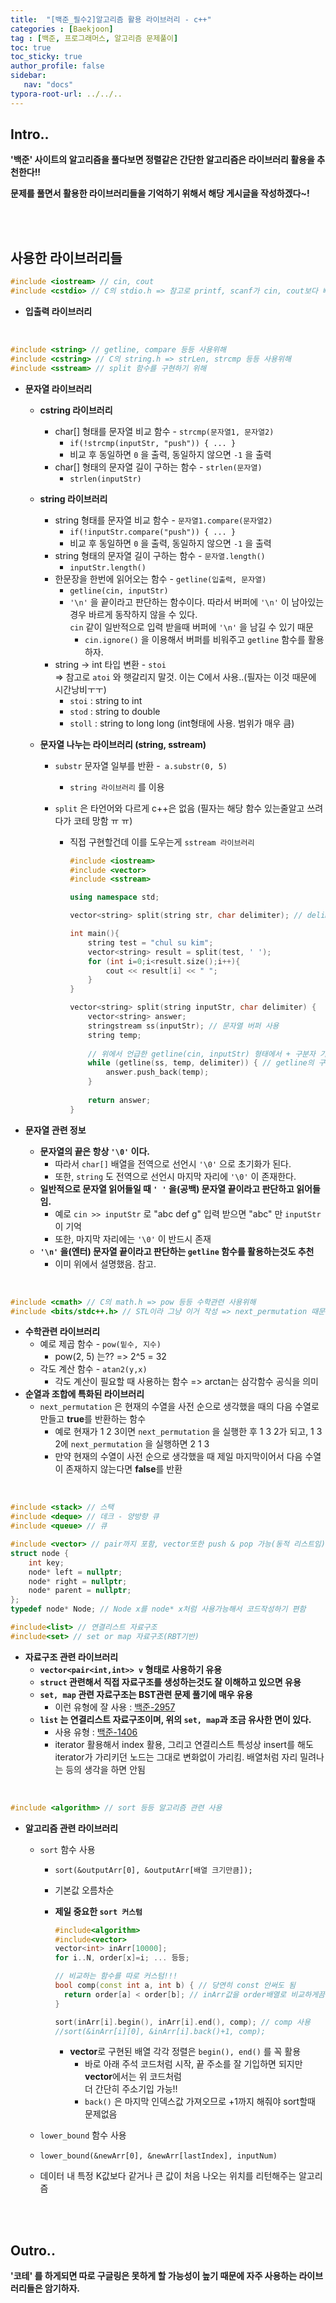 ```yaml
---
title:  "[백준_필수2]알고리즘 활용 라이브러리 - c++"
categories : [Baekjoon]
tag : [백준, 프로그래머스, 알고리즘 문제풀이]
toc: true
toc_sticky: true
author_profile: false
sidebar:
   nav: "docs"
typora-root-url: ../../..
---
```




## Intro..

**'백준' 사이트의 알고리즘을 풀다보면 정렬같은 간단한 알고리즘은 라이브러리 활용을 추천한다!!**

**문제를 풀면서 활용한 라이브러리들을 기억하기 위해서 해당 게시글을 작성하겠다~!**

<br><br>

## 사용한 라이브러리들

```c++
#include <iostream> // cin, cout
#include <cstdio> // C의 stdio.h => 참고로 printf, scanf가 cin, cout보다 빠르다.
```

* **입출력 라이브러리**

<br>

```c++
#include <string> // getline, compare 등등 사용위해
#include <cstring> // C의 string.h => strLen, strcmp 등등 사용위해
#include <sstream> // split 함수를 구현하기 위해
```

* **문자열 라이브러리**
  * **cstring 라이브러리**
    * char[] 형태를 문자열 비교 함수 - `strcmp(문자열1, 문자열2)`
      * `if(!strcmp(inputStr, "push")) { ... }`
      * 비교 후 동일하면 `0` 을 출력, 동일하지 않으면 `-1` 을 출력
    * char[] 형태의 문자열 길이 구하는 함수 - `strlen(문자열)`
      * `strlen(inputStr)`

  * **string 라이브러리**
    * string 형태를 문자열 비교 함수 - `문자열1.compare(문자열2)`
      * `if(!inputStr.compare("push")) { ... }`
      * 비교 후 동일하면 `0` 을 출력, 동일하지 않으면 `-1` 을 출력
    * string 형태의 문자열 길이 구하는 함수 - `문자열.length()`
      * `inputStr.length()`
    * 한문장을 한번에 읽어오는 함수 - `getline(입출력, 문자열)`
      * `getline(cin, inputStr)`
      * `'\n'` 을 끝이라고 판단하는 함수이다. 따라서 버퍼에 `'\n'` 이 남아있는경우 바르게 동작하지 않을 수 있다.  
        `cin` 같이 일반적으로 입력 받을때 버퍼에 `'\n'` 을 남길 수 있기 때문
        * `cin.ignore()` 을 이용해서 버퍼를 비워주고 `getline` 함수를 활용하자.
    * string -> int 타입 변환 - `stoi`  
      => 참고로 `atoi` 와 햇갈리지 말것. 이는 C에서 사용..(필자는 이것 때문에 시간낭비ㅜㅜ)
      * `stoi` : string to int
      * `stod` : string to double
      * `stoll` : string to long long (int형태에 사용. 범위가 매우 큼)

  * **문자열 나누는 라이브러리 (string, sstream)**

    * `substr` 문자열 일부를 반환 -` a.substr(0, 5)`

      * `string 라이브러리` 를 이용

    * `split` 은 타언어와 다르게 c++은 없음 (필자는 해당 함수 있는줄알고 쓰려다가 코테 망함 ㅠ ㅠ)

      * 직접 구현할건데 이를 도우는게 `sstream 라이브러리`

        ```c++
        #include <iostream>
        #include <vector>
        #include <sstream>
        
        using namespace std;
        
        vector<string> split(string str, char delimiter); // delimiter 기준으로 나눔
        
        int main(){
            string test = "chul su kim";
            vector<string> result = split(test, ' ');
            for (int i=0;i<result.size();i++){
                cout << result[i] << " ";
            }
        }
        
        vector<string> split(string inputStr, char delimiter) {
            vector<string> answer;
            stringstream ss(inputStr); // 문자열 버퍼 사용
            string temp;
         
            // 위에서 언급한 getline(cin, inputStr) 형태에서 + 구분자 기능 활용
            while (getline(ss, temp, delimiter)) { // getline의 구분자 기능 활용
                answer.push_back(temp);
            }
         
            return answer;
        }
        ```

* **문자열 관련 정보**
  * **문자열의 끝은 항상 `'\0'` 이다.** 
    * 따라서 `char[]` 배열을 전역으로 선언시 `'\0'` 으로 초기화가 된다.
    * 또한, `string` 도 전역으로 선언시 마지막 자리에 `'\0'` 이 존재한다.
  * **일반적으로 문자열 읽어들일 때 `' '` 을(공백) 문자열 끝이라고 판단하고 읽어들임.**
    * 예로 `cin >> inputStr` 로 "abc def g" 입력 받으면 "abc" 만 `inputStr` 이 기억
    * 또한, 마지막 자리에는 `'\0'` 이 반드시 존재
  * **`'\n'` 을(엔터) 문자열 끝이라고 판단하는 `getline` 함수를 활용하는것도 추천**
    * 이미 위에서 설명했음. 참고.

<br>

```c++
#include <cmath> // C의 math.h => pow 등등 수학관련 사용위해
#include <bits/stdc++.h> // STL이라 그냥 이거 작성 => next_permutation 때문에 언급
```

* **수학관련 라이브러리**
  * 예로 제곱 함수 - `pow(밑수, 지수)`
    * pow(2, 5) 는??	=>	2^5 = 32
  * 각도 계산 함수 - `atan2(y,x)`
    * 각도 계산이 필요할 때 사용하는 함수 => arctan는 삼각함수 공식을 의미
* **순열과 조합에 특화된 라이브러리**
  * `next_permutation` 은 현재의 수열을 사전 순으로 생각했을 때의 다음 수열로 만들고 **true**를 반환하는 함수
    * 예로 현재가 1 2 3이면 `next_permutation` 을 실행한 후 1 3 2가 되고, 1 3 2에 `next_permutation` 을 실행하면 2 1 3
    * 만약 현재의 수열이 사전 순으로 생각했을 때 제일 마지막이어서 다음 수열이 존재하지 않는다면 **false**를 반환


<br>

```c++
#include <stack> // 스택
#include <deque> // 데크 - 양방향 큐
#include <queue> // 큐

#include <vector> // pair까지 포함, vector또한 push & pop 가능(동적 리스트임)
struct node {
    int key;
    node* left = nullptr;
    node* right = nullptr;
    node* parent = nullptr;
};
typedef node* Node; // Node x를 node* x처럼 사용가능해서 코드작성하기 편함 

#include<list> // 연결리스트 자료구조
#include<set> // set or map 자료구조(RBT기반)
```

* **자료구조 관련 라이브러리**
  * **`vector<pair<int,int>> v` 형태로 사용하기 유용**
  * **`struct` 관련해서 직접 자료구조를 생성하는것도 잘 이해하고 있으면 유용**
  * **`set, map` 관련 자료구조는 BST관련 문제 풀기에 매우 유용**
    * 이런 유형에 잘 사용 : [백준-2957](https://www.acmicpc.net/problem/2957)
  * **`list` 는 연결리스트 자료구조이며, 위의 `set, map`과 조금 유사한 면이 있다.**
    * 사용 유형 : [백준-1406](https://www.acmicpc.net/problem/1406)
    * iterator 활용해서 index 활용, 그리고 연결리스트 특성상 insert를 해도 iterator가 가리키던 노드는 그대로 변화없이 가리킴. 배열처럼 자리 밀려나는 등의 생각을 하면 안됨

<br>

```c++
#include <algorithm> // sort 등등 알고리즘 관련 사용
```

* **알고리즘 관련 라이브러리**

  * `sort` 함수 사용
    * `sort(&outputArr[0], &outputArr[배열 크기만큼]);`
    
    * 기본값 오름차순
    
    * **제일 중요한 `sort 커스텀`**
    
      ```c++
      #include<algorithm>
      #include<vector>
      vector<int> inArr[10000];
      for i..N, order[x]=i; ... 등등;
      
      // 비교하는 함수를 따로 커스텀!!!
      bool comp(const int a, int b) { // 당연히 const 안써도 됨
      	return order[a] < order[b]; // inArr값을 order배열로 비교하게끔 커스텀
      }
      
      sort(inArr[i].begin(), inArr[i].end(), comp); // comp 사용
      //sort(&inArr[i][0], &inArr[i].back()+1, comp);
      ```
    
      * **vector**로 구현된 배열 각각 정렬은 `begin(), end()` 를 꼭 활용
        * 바로 아래 주석 코드처럼 시작, 끝 주소를 잘 기입하면 되지만 **vector**에서는 위 코드처럼  
          더 간단히 주소기입 가능!!
        * `back()` 은 마지막 인덱스값 가져오므로 +1까지 해줘야 sort할때 문제없음
    
  * `lower_bound` 함수 사용
  
  * `lower_bound(&newArr[0], &newArr[lastIndex], inputNum)`
    
  * 데이터 내 특정 K값보다 같거나 큰 값이 처음 나오는 위치를 리턴해주는 알고리즘

<br><br>

## Outro..

**'코테' 를 하게되면 따로 구글링은 못하게 할 가능성이 높기 때문에 자주 사용하는 라이브러리들은 암기하자.**
